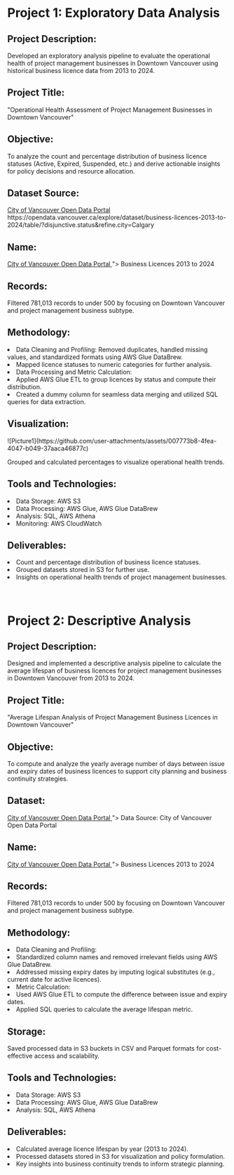 <h1>Project 1: Exploratory Data Analysis</h1>

<h2>
    Project Description:
</h2>
Developed an exploratory analysis pipeline to evaluate the operational health of project management businesses in Downtown Vancouver using historical business licence data from 2013 to 2024.

<h2>
    Project Title:
</h2>
"Operational Health Assessment of Project Management Businesses in Downtown Vancouver"

<h2>
    Objective:
</h2>
To analyze the count and percentage distribution of business licence statuses (Active, Expired, Suspended, etc.) and derive actionable insights for policy decisions and resource allocation.

<h2>
    Dataset Source:
</h2>
<a href="https://opendata.vancouver.ca/explore/dataset/business-licences-2013-to-2024/information/?disjunctive.status&localarea=Downtown&refine.city=Vancouver&q=project&refine.localarea=Downtown&refine.businesssubtype=Project+Management">
    City of Vancouver Open Data Portal
</a>
<link>
https://opendata.vancouver.ca/explore/dataset/business-licences-2013-to-2024/table/?disjunctive.status&refine.city=Calgary

<h2>
    Name:
</h2>
<a href="<a href="https://opendata.vancouver.ca/explore/dataset/business-licences-2013-to-2024/information/?disjunctive.status&localarea=Downtown&refine.city=Vancouver&q=project&refine.localarea=Downtown&refine.businesssubtype=Project+Management">
    City of Vancouver Open Data Portal
</a>
"></a>
Business Licences 2013 to 2024

<h2>
    Records:
</h2>
Filtered 781,013 records to under 500 by focusing on Downtown Vancouver and project management business subtype.

<h2>
    Methodology:
</h2>

<li>
    Data Cleaning and Profiling: Removed duplicates, handled missing values, and standardized formats using AWS Glue DataBrew.
</li>
<li>
    Mapped licence statuses to numeric categories for further analysis.
</li>
<li>
    Data Processing and Metric Calculation:
</li>
<li>
    Applied AWS Glue ETL to group licences by status and compute their distribution.
</li>
<li>
    Created a dummy column for seamless data merging and utilized SQL queries for data extraction.
</li>

<h2>
    Visualization:
</h2>
![Picture1](https://github.com/user-attachments/assets/007773b8-4fea-4047-b049-37aaca46877c)


Grouped and calculated percentages to visualize operational health trends.

<h2>
    Tools and Technologies:
</h2>
<li>
    Data Storage: AWS S3
</li>
<li>
    Data Processing: AWS Glue, AWS Glue DataBrew
</li>
<li>
    Analysis: SQL, AWS Athena
</li>
<li>
    Monitoring: AWS CloudWatch
</li>

<h2>
    Deliverables:
</h2>
<li>
    Count and percentage distribution of business licence statuses.
</li>
<li>
    Grouped datasets stored in S3 for further use.
</li>
<li>
    Insights on operational health trends of project management businesses.
</li>


<br/>
<br/>



<h1>Project 2: Descriptive Analysis</h1>

<h2>
    Project Description:
</h2>
Designed and implemented a descriptive analysis pipeline to calculate the average lifespan of business licences for project management businesses in Downtown Vancouver from 2013 to 2024.

<h2>
    Project Title:
</h2>
"Average Lifespan Analysis of Project Management Business Licences in Downtown Vancouver"

<h2>
    Objective:
</h2>
To compute and analyze the yearly average number of days between issue and expiry dates of business licences to support city planning and business continuity strategies.

<h2>
    Dataset:
</h2>
<a href="<a href="https://opendata.vancouver.ca/explore/dataset/business-licences-2013-to-2024/information/?disjunctive.status&localarea=Downtown&refine.city=Vancouver&q=project&refine.localarea=Downtown&refine.businesssubtype=Project+Management">
    City of Vancouver Open Data Portal
</a>
">    
    Data Source: City of Vancouver Open Data Portal
</a>

<h2>
Name:
    </h2>
<a href="<a href="https://opendata.vancouver.ca/explore/dataset/business-licences-2013-to-2024/information/?disjunctive.status&localarea=Downtown&refine.city=Vancouver&q=project&refine.localarea=Downtown&refine.businesssubtype=Project+Management">
    City of Vancouver Open Data Portal
</a>
">    
    Business Licences 2013 to 2024
</a>

<h2>
    Records:
</h2>
Filtered 781,013 records to under 500 by focusing on Downtown Vancouver and project management business subtype.

<h2>
    Methodology:
</h2>
<li>
    Data Cleaning and Profiling:
</li>
<li>
    Standardized column names and removed irrelevant fields using AWS Glue DataBrew.
</li>
<li>
    Addressed missing expiry dates by imputing logical substitutes (e.g., current date for active licences).
</li>
<li>
    Metric Calculation:
</li>

<li>
    Used AWS Glue ETL to compute the difference between issue and expiry dates.
</li>
<li>
    Applied SQL queries to calculate the average lifespan metric.
</li>

<h2>
    Storage:
</h2>
Saved processed data in S3 buckets in CSV and Parquet formats for cost-effective access and scalability.

<h2>
    Tools and Technologies:
</h2>
<li>
    Data Storage: AWS S3
</li>
<li>
    Data Processing: AWS Glue, AWS Glue DataBrew
</li>
<li>
    Analysis: SQL, AWS Athena
</li>

<h2>
    Deliverables:
</h2>

<li>
    Calculated average licence lifespan by year (2013 to 2024).
</li>
<li>
    Processed datasets stored in S3 for visualization and policy formulation.
</li>
<li>
    Key insights into business continuity trends to inform strategic planning.
</li>
